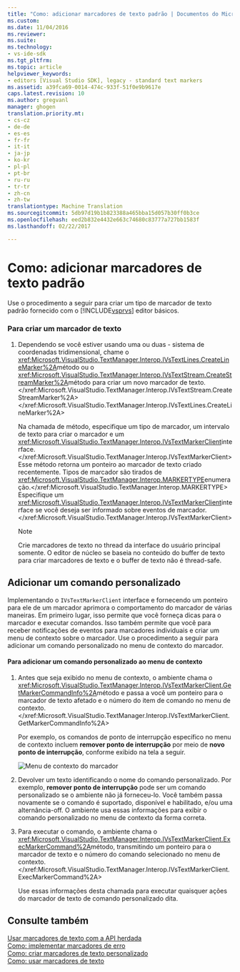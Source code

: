 ```yaml
---
title: "Como: adicionar marcadores de texto padrão | Documentos do Microsoft"
ms.custom: 
ms.date: 11/04/2016
ms.reviewer: 
ms.suite: 
ms.technology:
- vs-ide-sdk
ms.tgt_pltfrm: 
ms.topic: article
helpviewer_keywords:
- editors [Visual Studio SDK], legacy - standard text markers
ms.assetid: a39fca69-0014-474c-933f-51f0e9b9617e
caps.latest.revision: 10
ms.author: gregvanl
manager: ghogen
translation.priority.mt:
- cs-cz
- de-de
- es-es
- fr-fr
- it-it
- ja-jp
- ko-kr
- pl-pl
- pt-br
- ru-ru
- tr-tr
- zh-cn
- zh-tw
translationtype: Machine Translation
ms.sourcegitcommit: 5db97d19b1b823388a465bba15d057b30ff0b3ce
ms.openlocfilehash: eed2b832e4432e663c74680c83777a727bb1583f
ms.lasthandoff: 02/22/2017

---
```

# <a name="how-to-add-standard-text-markers"></a>Como: adicionar marcadores de texto padrão
Use o procedimento a seguir para criar um tipo de marcador de texto padrão fornecido com o [!INCLUDE[vsprvs](../code-quality/includes/vsprvs_md.md)] editor básicos.  
  
### <a name="to-create-a-text-marker"></a>Para criar um marcador de texto  
  
1.  Dependendo se você estiver usando uma ou duas - sistema de coordenadas tridimensional, chame o <xref:Microsoft.VisualStudio.TextManager.Interop.IVsTextLines.CreateLineMarker%2A>método ou o <xref:Microsoft.VisualStudio.TextManager.Interop.IVsTextStream.CreateStreamMarker%2A>método para criar um novo marcador de texto.</xref:Microsoft.VisualStudio.TextManager.Interop.IVsTextStream.CreateStreamMarker%2A> </xref:Microsoft.VisualStudio.TextManager.Interop.IVsTextLines.CreateLineMarker%2A>  
  
     Na chamada de método, especifique um tipo de marcador, um intervalo de texto para criar o marcador e um <xref:Microsoft.VisualStudio.TextManager.Interop.IVsTextMarkerClient>interface.</xref:Microsoft.VisualStudio.TextManager.Interop.IVsTextMarkerClient> Esse método retorna um ponteiro ao marcador de texto criado recentemente. Tipos de marcador são tirados de <xref:Microsoft.VisualStudio.TextManager.Interop.MARKERTYPE>enumeração.</xref:Microsoft.VisualStudio.TextManager.Interop.MARKERTYPE> Especifique um <xref:Microsoft.VisualStudio.TextManager.Interop.IVsTextMarkerClient>interface se você deseja ser informado sobre eventos de marcador.</xref:Microsoft.VisualStudio.TextManager.Interop.IVsTextMarkerClient>  
  
    > [!NOTE]
    >  Crie marcadores de texto no thread da interface do usuário principal somente. O editor de núcleo se baseia no conteúdo do buffer de texto para criar marcadores de texto e o buffer de texto não é thread-safe.  
  
## <a name="adding-a-custom-command"></a>Adicionar um comando personalizado  
 Implementando o `IVsTextMarkerClient` interface e fornecendo um ponteiro para ele de um marcador aprimora o comportamento do marcador de várias maneiras. Em primeiro lugar, isso permite que você forneça dicas para o marcador e executar comandos. Isso também permite que você para receber notificações de eventos para marcadores individuais e criar um menu de contexto sobre o marcador. Use o procedimento a seguir para adicionar um comando personalizado no menu de contexto do marcador.  
  
#### <a name="to-add-a-custom-command-to-the-context-menu"></a>Para adicionar um comando personalizado ao menu de contexto  
  
1.  Antes que seja exibido no menu de contexto, o ambiente chama o <xref:Microsoft.VisualStudio.TextManager.Interop.IVsTextMarkerClient.GetMarkerCommandInfo%2A>método e passa a você um ponteiro para o marcador de texto afetado e o número do item de comando no menu de contexto.</xref:Microsoft.VisualStudio.TextManager.Interop.IVsTextMarkerClient.GetMarkerCommandInfo%2A>  
  
     Por exemplo, os comandos de ponto de interrupção específico no menu de contexto incluem **remover ponto de interrupção** por meio de **novo ponto de interrupção**, conforme exibido na tela a seguir.  
  
     ![Menu de contexto do marcador](~/docs/extensibility/media/vsmarkercontextmenu.gif "vsMarkercontextmenu")  
  
2.  Devolver um texto identificando o nome do comando personalizado. Por exemplo, **remover ponto de interrupção** pode ser um comando personalizado se o ambiente não já forneceu-lo. Você também passa novamente se o comando é suportado, disponível e habilitado, e/ou uma alternância-off. O ambiente usa essas informações para exibir o comando personalizado no menu de contexto da forma correta.  
  
3.  Para executar o comando, o ambiente chama o <xref:Microsoft.VisualStudio.TextManager.Interop.IVsTextMarkerClient.ExecMarkerCommand%2A>método, transmitindo um ponteiro para o marcador de texto e o número do comando selecionado no menu de contexto.</xref:Microsoft.VisualStudio.TextManager.Interop.IVsTextMarkerClient.ExecMarkerCommand%2A>  
  
     Use essas informações desta chamada para executar quaisquer ações do marcador de texto de comando personalizado dita.  
  
## <a name="see-also"></a>Consulte também  
 [Usar marcadores de texto com a API herdada](../extensibility/using-text-markers-with-the-legacy-api.md)   
 [Como: implementar marcadores de erro](../extensibility/how-to-implement-error-markers.md)   
 [Como: criar marcadores de texto personalizado](../extensibility/how-to-create-custom-text-markers.md)   
 [Como: usar marcadores de texto](../extensibility/how-to-use-text-markers.md)

